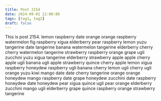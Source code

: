 ```yaml
---
title: Post 2154
date: 2024-09-01 12:00:00
tags: [tag1, tag2]
draft: false
---
```

This is post 2154.
lemon
raspberry
date
orange
orange
raspberry
watermelon
fig
raspberry
xigua
elderberry
pear
raspberry
lemon
yuzu
tangerine
date
tangerine
banana
watermelon
tangerine
elderberry
cherry
cherry
watermelon
tangerine
strawberry
raspberry
orange
grape
ugli
zucchini
yuzu
xigua
tangerine
elderberry
strawberry
apple
apple
cherry
apple
ugli
banana
ugli
apple
strawberry
quince
cherry
apple
lemon
xigua
raspberry
honeydew
raspberry
ugli
banana
cherry
lemon
ugli
cherry
ugli
orange
yuzu
kiwi
mango
date
date
cherry
tangerine
orange
orange
honeydew
mango
raspberry
date
grape
honeydew
zucchini
date
raspberry
honeydew
date
honeydew
pear
xigua
quince
ugli
pear
orange
elderberry
zucchini
mango
ugli
elderberry
grape
quince
raspberry
orange
strawberry
tangerine
